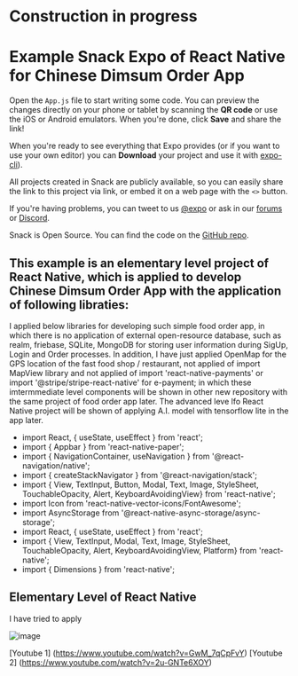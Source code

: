 # Construction in progress
# Example Snack Expo of React Native for Chinese Dimsum Order App

Open the `App.js` file to start writing some code. You can preview the changes directly on your phone or tablet by scanning the **QR code** or use the iOS or Android emulators. When you're done, click **Save** and share the link!

When you're ready to see everything that Expo provides (or if you want to use your own editor) you can **Download** your project and use it with [expo-cli](https://docs.expo.dev/get-started/installation/#expo-cli)).

All projects created in Snack are publicly available, so you can easily share the link to this project via link, or embed it on a web page with the `<>` button.

If you're having problems, you can tweet to us [@expo](https://twitter.com/expo) or ask in our [forums](https://forums.expo.dev/c/expo-dev-tools/61) or [Discord](https://chat.expo.dev/).

Snack is Open Source. You can find the code on the [GitHub repo](https://github.com/expo/snack).

## This example is an elementary level project of React Native, which is applied to develop Chinese Dimsum Order App with the application of following libraties:
I applied below libraries for developing such simple food order app, in which there is no application of external open-resource database, such as realm, friebase, SQLite, MongoDB for storing user information during SigUp, Login and Order processes. In addition, I have just applied OpenMap for the GPS location of the fast food shop / restaurant, not applied of import MapView library and not applied of import 'react-native-payments' or import '@stripe/stripe-react-native' for e-payment; in which these imtermmediate level components will be shown in other new repository with the same project of food order app later. The advanced leve lfo React Native project will be shown of applying A.I. model with tensorflow lite in the app later.
- import React, { useState, useEffect } from 'react';
- import { Appbar } from 'react-native-paper';
- import { NavigationContainer, useNavigation } from '@react-navigation/native';
- import { createStackNavigator } from '@react-navigation/stack';
- import { View, TextInput, Button, Modal, Text, Image, StyleSheet, TouchableOpacity, Alert, KeyboardAvoidingView} from 'react-native';
- import Icon from 'react-native-vector-icons/FontAwesome';
- import AsyncStorage from '@react-native-async-storage/async-storage';
- import React, { useState, useEffect } from 'react';
- import { View, TextInput, Modal, Text, Image, StyleSheet, TouchableOpacity, Alert, KeyboardAvoidingView, Platform} from 'react-native';
- import { Dimensions } from 'react-native';
## Elementary Level of React Native
I have tried to apply 

![image](https://github.com/2023-FL/React_Native_Mobile_App_Project_for_e-Order_of_Dimsum/assets/57984642/89affcd5-3074-4d2a-9158-027c74fd33c8)

[Youtube 1] (https://www.youtube.com/watch?v=GwM_7qCpFvY)
[Youtube 2] (https://www.youtube.com/watch?v=2u-GNTe6XOY)
